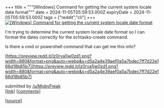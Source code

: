 +++
title = """[Windows] Command for getting the current system locale date format"""
date = 2024-11-05T05:59:53.000Z
expiryDate = 2024-11-05T05:59:53.000Z
tags = ["reddit","cli"]
+++
[![[Windows] Command for getting the current system locale date format](https://b.thumbs.redditmedia.com/PI58TSCDesfyZEwhgV694m_O_PXTyQyfi2kSpzyBfpY.jpg "[Windows] Command for getting the current system locale date format")](https://www.reddit.com/r/commandline/comments/1gk03c8/windows_command_for_getting_the_current_system/)

I'm trying to determine the current system locale date format so I can format the dates correctly for the schtasks-create command.

Is there a cmd or powershell command that can get me this info?

[https://preview.redd.it/lz0rva1jw0zd1.png?width=880&format=png&auto=webp&s=d5a2a4e39aef0a5a7bdec7ff7d22e166d18b85b7](https://preview.redd.it/lz0rva1jw0zd1.png?width=880&format=png&auto=webp&s=d5a2a4e39aef0a5a7bdec7ff7d22e166d18b85b7)

submitted by [/u/MobyFreak](https://www.reddit.com/user/MobyFreak)  
[\[link\]](https://www.reddit.com/r/commandline/comments/1gk03c8/windows_command_for_getting_the_current_system/) [\[comments\]](https://www.reddit.com/r/commandline/comments/1gk03c8/windows_command_for_getting_the_current_system/)

[[source]](https://www.reddit.com/r/commandline/comments/1gk03c8/windows_command_for_getting_the_current_system/)
